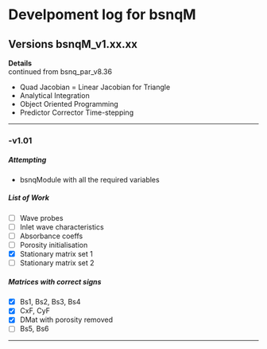 # Develpoment log for bsnqM

## Versions bsnqM_v1.xx.xx

**Details** \
continued from bsnq_par_v8.36
- Quad Jacobian = Linear Jacobian for Triangle
- Analytical Integration
- Object Oriented Programming
- Predictor Corrector Time-stepping
-----------------------------------------------

### -v1.01

##### Attempting
- bsnqModule with all the required variables

##### List of Work
- [ ] Wave probes
- [ ] Inlet wave characteristics
- [ ] Absorbance coeffs
- [ ] Porosity initialisation
- [x] Stationary matrix set 1
- [ ] Stationary matrix set 2

##### Matrices with correct signs
- [x] Bs1, Bs2, Bs3, Bs4
- [x] CxF, CyF
- [x] DMat with porosity removed
- [ ] Bs5, Bs6

-----------------------------------------------


